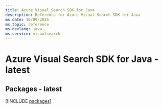 ```yaml
---
title: Azure Visual Search SDK for Java
description: Reference for Azure Visual Search SDK for Java
ms.date: 10/09/2025
ms.topic: reference
ms.devlang: java
ms.service: visualsearch
---
```

# Azure Visual Search SDK for Java - latest
## Packages - latest
[!INCLUDE [packages](visual-search-index.md)]